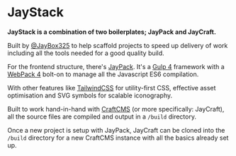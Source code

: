 # JayStack

**JayStack is a combination of two boilerplates; JayPack and JayCraft.**

Built by [@JayBox325](https://twitter.com/JayBox325) to help scaffold projects to speed up delivery of work including all the tools needed for a good quality build.

For the frontend structure, there's [JayPack](https://github.com/jaybox325/jaypack). It's a [Gulp 4](https://gulpjs.com/) framework with a [WebPack 4](https://webpack.js.org/) bolt-on to manage all the Javascript ES6 compilation.

With other features like [TailwindCSS](https://tailwindcss.com/) for utility-first CSS, effective asset optimisation and SVG symbols for scalable iconography.

Built to work hand-in-hand with [CraftCMS](https://craftcms.com/) (or more specifically: JayCraft), all the source files are compiled and output in a `/build` directory.

Once a new project is setup with JayPack, JayCraft can be cloned into the `/build` directory for a new CraftCMS instance with all the basics already set up.